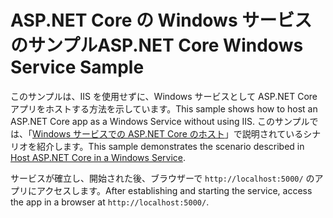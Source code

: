 # <a name="aspnet-core-windows-service-sample"></a><span data-ttu-id="31c4e-101">ASP.NET Core の Windows サービスのサンプル</span><span class="sxs-lookup"><span data-stu-id="31c4e-101">ASP.NET Core Windows Service Sample</span></span>

<span data-ttu-id="31c4e-102">このサンプルは、IIS を使用せずに、Windows サービスとして ASP.NET Core アプリをホストする方法を示しています。</span><span class="sxs-lookup"><span data-stu-id="31c4e-102">This sample shows how to host an ASP.NET Core app as a Windows Service without using IIS.</span></span> <span data-ttu-id="31c4e-103">このサンプルでは、「[Windows サービスでの ASP.NET Core のホスト](https://docs.microsoft.com/aspnet/core/host-and-deploy/windows-service)」で説明されているシナリオを紹介します。</span><span class="sxs-lookup"><span data-stu-id="31c4e-103">This sample demonstrates the scenario described in [Host ASP.NET Core in a Windows Service](https://docs.microsoft.com/aspnet/core/host-and-deploy/windows-service).</span></span>

<span data-ttu-id="31c4e-104">サービスが確立し、開始された後、ブラウザーで `http://localhost:5000/` のアプリにアクセスします。</span><span class="sxs-lookup"><span data-stu-id="31c4e-104">After establishing and starting the service, access the app in a browser at `http://localhost:5000/`.</span></span>
